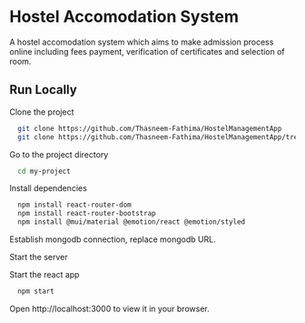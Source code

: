 # Hostel Accomodation System

A hostel accomodation system which aims to make admission process online including fees payment, verification of certificates and selection of room.


## Run Locally

Clone the project

```bash
  git clone https://github.com/Thasneem-Fathima/HostelManagementApp
  git clone https://github.com/Thasneem-Fathima/HostelManagementApp/tree/springboot
```

Go to the project directory

```bash
  cd my-project
```

Install dependencies

```bash
  npm install react-router-dom
  npm install react-router-bootstrap
  npm install @mui/material @emotion/react @emotion/styled  
```
Establish mongodb connection, replace mongodb URL.

Start the server

Start the react app
```bash
  npm start
```

Open http://localhost:3000 to view it in your browser.
